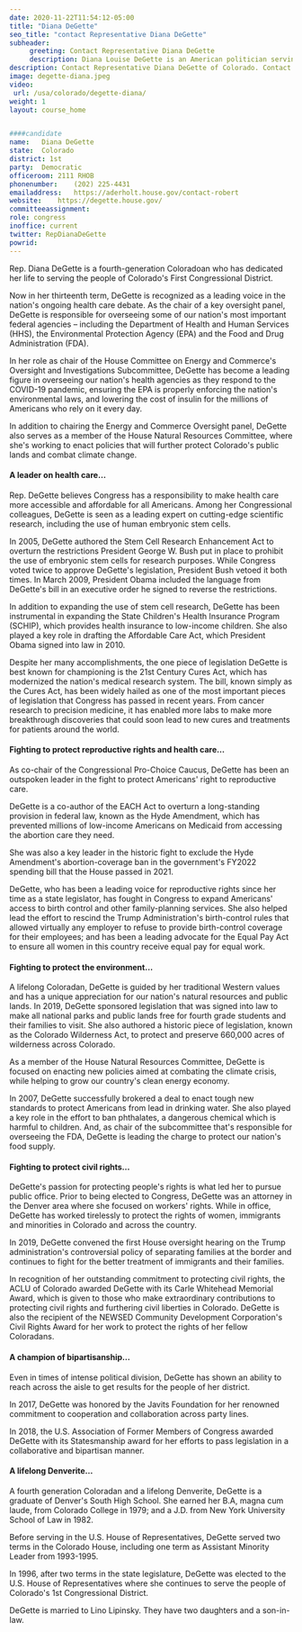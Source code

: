 ```yaml
---
date: 2020-11-22T11:54:12-05:00
title: "Diana DeGette"
seo_title: "contact Representative Diana DeGette"
subheader:
     greeting: Contact Representative Diana DeGette 
     description: Diana Louise DeGette is an American politician serving as the U.S. Representative for Colorado's 1st congressional district since 1997. A member of the Democratic Party, her district is based in Denver.
description: Contact Representative Diana DeGette of Colorado. Contact information for Diana DeGette includes email address, phone number, and mailing address.
image: degette-diana.jpeg
video: 
 url: /usa/colorado/degette-diana/
weight: 1
layout: course_home


####candidate
name:	Diana DeGette
state:	Colorado
district: 1st
party:	Democratic
officeroom:	2111 RHOB
phonenumber:	(202) 225-4431
emailaddress:	https://aderholt.house.gov/contact-robert
website:	https://degette.house.gov/
committeeassignment: 
role: congress
inoffice: current
twitter: RepDianaDeGette
powrid: 
---
```


Rep. Diana DeGette is a fourth-generation Coloradoan who has dedicated her life to serving the people of Colorado's First Congressional District.

Now in her thirteenth term, DeGette is recognized as a leading voice in the nation's ongoing health care debate. As the chair of a key oversight panel, DeGette is responsible for overseeing some of our nation's most important federal agencies – including the Department of Health and Human Services (HHS), the Environmental Protection Agency (EPA) and the Food and Drug Administration (FDA).

In her role as chair of the House Committee on Energy and Commerce's Oversight and Investigations Subcommittee, DeGette has become a leading figure in overseeing our nation's health agencies as they respond to the COVID-19 pandemic, ensuring the EPA is properly enforcing the nation's environmental laws, and lowering the cost of insulin for the millions of Americans who rely on it every day.

In addition to chairing the Energy and Commerce Oversight panel, DeGette also serves as a member of the House Natural Resources Committee, where she's working to enact policies that will further protect Colorado's public lands and combat climate change.

#### A leader on health care…

Rep. DeGette believes Congress has a responsibility to make health care more accessible and affordable for all Americans. Among her Congressional colleagues, DeGette is seen as a leading expert on cutting-edge scientific research, including the use of human embryonic stem cells.

In 2005, DeGette authored the Stem Cell Research Enhancement Act to overturn the restrictions President George W. Bush put in place to prohibit the use of embryonic stem cells for research purposes. While Congress voted twice to approve DeGette's legislation, President Bush vetoed it both times. In March 2009, President Obama included the language from DeGette's bill in an executive order he signed to reverse the restrictions.

In addition to expanding the use of stem cell research, DeGette has been instrumental in expanding the State Children's Health Insurance Program (SCHIP), which provides health insurance to low-income children. She also played a key role in drafting the Affordable Care Act, which President Obama signed into law in 2010.

Despite her many accomplishments, the one piece of legislation DeGette is best known for championing is the 21st Century Cures Act, which has modernized the nation's medical research system. The bill, known simply as the Cures Act, has been widely hailed as one of the most important pieces of legislation that Congress has passed in recent years. From cancer research to precision medicine, it has enabled more labs to make more breakthrough discoveries that could soon lead to new cures and treatments for patients around the world.

#### Fighting to protect reproductive rights and health care…

As co-chair of the Congressional Pro-Choice Caucus, DeGette has been an outspoken leader in the fight to protect Americans' right to reproductive care.

DeGette is a co-author of the EACH Act to overturn a long-standing provision in federal law, known as the Hyde Amendment, which has prevented millions of low-income Americans on Medicaid from accessing the abortion care they need.

She was also a key leader in the historic fight to exclude the Hyde Amendment's abortion-coverage ban in the government's FY2022 spending bill that the House passed in 2021.

DeGette, who has been a leading voice for reproductive rights since her time as a state legislator, has fought in Congress to expand Americans' access to birth control and other family-planning services. She also helped lead the effort to rescind the Trump Administration's birth-control rules that allowed virtually any employer to refuse to provide birth-control coverage for their employees; and has been a leading advocate for the Equal Pay Act to ensure all women in this country receive equal pay for equal work.

#### Fighting to protect the environment…

A lifelong Coloradan, DeGette is guided by her traditional Western values and has a unique appreciation for our nation's natural resources and public lands. In 2019, DeGette sponsored legislation that was signed into law to make all national parks and public lands free for fourth grade students and their families to visit. She also authored a historic piece of legislation, known as the Colorado Wilderness Act, to protect and preserve 660,000 acres of wilderness across Colorado.

As a member of the House Natural Resources Committee, DeGette is focused on enacting new policies aimed at combating the climate crisis, while helping to grow our country's clean energy economy.

In 2007, DeGette successfully brokered a deal to enact tough new standards to protect Americans from lead in drinking water. She also played a key role in the effort to ban phthalates, a dangerous chemical which is harmful to children. And, as chair of the subcommittee that's responsible for overseeing the FDA, DeGette is leading the charge to protect our nation's food supply.

#### Fighting to protect civil rights…
DeGette's passion for protecting people's rights is what led her to pursue public office. Prior to being elected to Congress, DeGette was an attorney in the Denver area where she focused on workers' rights. While in office, DeGette has worked tirelessly to protect the rights of women, immigrants and minorities in Colorado and across the country.

In 2019, DeGette convened the first House oversight hearing on the Trump administration's controversial policy of separating families at the border and continues to fight for the better treatment of immigrants and their families.

In recognition of her outstanding commitment to protecting civil rights, the ACLU of Colorado awarded DeGette with its Carle Whitehead Memorial Award, which is given to those who make extraordinary contributions to protecting civil rights and furthering civil liberties in Colorado. DeGette is also the recipient of the NEWSED Community Development Corporation's Civil Rights Award for her work to protect the rights of her fellow Coloradans.

#### A champion of bipartisanship…
Even in times of intense political division, DeGette has shown an ability to reach across the aisle to get results for the people of her district.

In 2017, DeGette was honored by the Javits Foundation for her renowned commitment to cooperation and collaboration across party lines.

In 2018, the U.S. Association of Former Members of Congress awarded DeGette with its Statesmanship award for her efforts to pass legislation in a collaborative and bipartisan manner.

#### A lifelong Denverite…
A fourth generation Coloradan and a lifelong Denverite, DeGette is a graduate of Denver's South High School. She earned her B.A, magna cum laude, from Colorado College in 1979; and a J.D. from New York University School of Law in 1982.

Before serving in the U.S. House of Representatives, DeGette served two terms in the Colorado House, including one term as Assistant Minority Leader from 1993-1995.

In 1996, after two terms in the state legislature, DeGette was elected to the U.S. House of Representatives where she continues to serve the people of Colorado's 1st Congressional District.

DeGette is married to Lino Lipinsky. They have two daughters and a son-in-law.